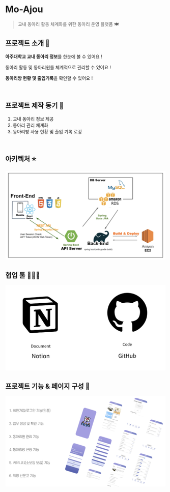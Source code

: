 # Mo-Ajou

> 교내 동아리 활동 체계화를 위한 동아리 운영 플랫폼 🍽

## 프로젝트 소개 📝

**아주대학교 교내 동아리 정보**를 한눈에 볼 수 있어요 !

동아리 활동 및 동아리원를 체계적으로 관리할 수 있어요 !

**동아리방 현황 및 출입기록**을 확인할 수 있어요 !

<br/>

## 프로젝트 제작 동기 🔭

1. 교내 동아리 정보 제공
2. 동아리 관리 체계화
3. 동아리방 사용 현황 및 출입 기록 로깅

<br/>

## 아키텍처 ⭐️

<img src="./frontend/SE_ClubPlatform_App/images/Architecture2.png">

## 협업 툴 🧑🏻‍💻

<img src="./frontend/SE_ClubPlatform_App/images/Tool.png">

## 프로젝트 기능 & 페이지 구성 📱

<img src="./frontend/SE_ClubPlatform_App/images/Function.png">
